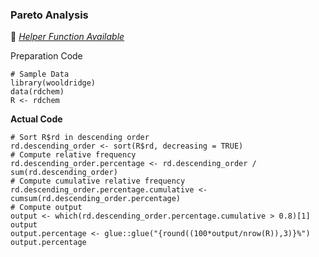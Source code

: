 ### Pareto Analysis
:white_heart: [_Helper Function Available_](../../[SC]-Descriptive-Analytics/[SC]-Data-Tabulation-and-Frequencies/[HF]-Pareto-Analysis.md)

Preparation Code
```
# Sample Data
library(wooldridge)
data(rdchem)
R <- rdchem
```
**Actual Code**
```
# Sort R$rd in descending order
rd.descending_order <- sort(R$rd, decreasing = TRUE)
# Compute relative frequency
rd.descending_order.percentage <- rd.descending_order / sum(rd.descending_order)
# Compute cumulative relative frequency
rd.descending_order.percentage.cumulative <- cumsum(rd.descending_order.percentage)
# Compute output
output <- which(rd.descending_order.percentage.cumulative > 0.8)[1]
output
output.percentage <- glue::glue("{round((100*output/nrow(R)),3)}%")
output.percentage
```
